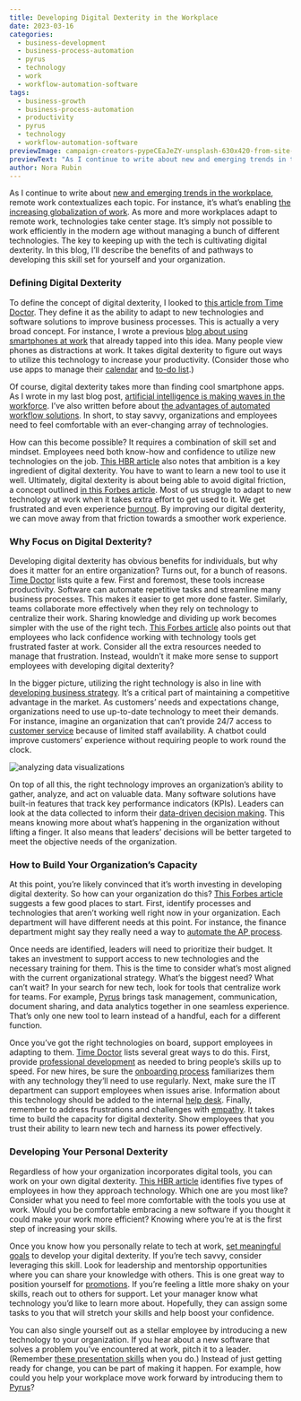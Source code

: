 ```yaml
---
title: Developing Digital Dexterity in the Workplace
date: 2023-03-16
categories:
  - business-development
  - business-process-automation
  - pyrus
  - technology
  - work
  - workflow-automation-software
tags:
  - business-growth
  - business-process-automation
  - productivity
  - pyrus
  - technology
  - workflow-automation-software
previewImage: campaign-creators-pypeCEaJeZY-unsplash-630x420-from-site-en.jpg
previewText: "As I continue to write about new and emerging trends in the workplace, remote work contextualizes each topic. For instance, it’s what’s enabling the increasing globalization of work. As more and more workplaces adapt to remote work, technologies take center stage. It’s simply not possible to work efficiently in the modern age without managing a bunch of different technologies. The key to keeping up with the tech is cultivating digital dexterity. In this blog, I’ll describe the benefits of and pathways to developing this skill set for yourself and your organization."
author: Nora Rubin
---
```

As I continue to write about [new and emerging trends in the workplace](https://pyrus.com/en/blog/changing-trends-in-2023), remote work contextualizes each topic. For instance, it’s what’s enabling [the increasing globalization of work](https://pyrus.com/en/blog/the-future-of-global-work). As more and more workplaces adapt to remote work, technologies take center stage. It’s simply not possible to work efficiently in the modern age without managing a bunch of different technologies. The key to keeping up with the tech is cultivating digital dexterity. In this blog, I’ll describe the benefits of and pathways to developing this skill set for yourself and your organization.

### **Defining Digital Dexterity**

To define the concept of digital dexterity, I looked to [this article from Time Doctor](https://www.timedoctor.com/blog/digital-dexterity/). They define it as the ability to adapt to new technologies and software solutions to improve business processes. This is actually a very broad concept. For instance, I wrote a previous [blog about using smartphones at work](https://pyrus.com/en/blog/ringing-new-era-smartphones-work) that already tapped into this idea. Many people view phones as distractions at work. It takes digital dexterity to figure out ways to utilize this technology to increase your productivity. (Consider those who use apps to manage their [calendar](https://pyrus.com/en/blog/calendar-in-some-productivity) and [to-do list](https://pyrus.com/en/blog/to-do-list-strategies-check-right-boxes).) 

Of course, digital dexterity takes more than finding cool smartphone apps. As I wrote in my last blog post, [artificial intelligence is making waves in the workforce](https://pyrus.com/en/blog/lets-get-real-about-artificial-intelligence). I’ve also written before about [the advantages of automated workflow solutions](https://pyrus.com/en/blog/how-pyrus-workflows-streamline-business-processes). In short, to stay savvy, organizations and employees need to feel comfortable with an ever-changing array of technologies.

How can this become possible? It requires a combination of skill set and mindset. Employees need both know-how and confidence to utilize new technologies on the job. [This HBR article](https://hbr.org/2021/10/how-to-build-digital-dexterity-into-your-workforce) also notes that ambition is a key ingredient of digital dexterity. You have to want to learn a new tool to use it well. Ultimately, digital dexterity is about being able to avoid digital friction, a concept outlined [in this Forbes article](https://councils.forbes.com/blog/aligning-technology-with-improved-employee-experience). Most of us struggle to adapt to new technology at work when it takes extra effort to get used to it. We get frustrated and even experience [burnout](https://pyrus.com/en/blog/fighting-the-fires-of-burnout-in-covid-times). By improving our digital dexterity, we can move away from that friction towards a smoother work experience.

### **Why Focus on Digital Dexterity?**

Developing digital dexterity has obvious benefits for individuals, but why does it matter for an entire organization? Turns out, for a bunch of reasons. [Time Doctor](https://www.timedoctor.com/blog/digital-dexterity/) lists quite a few. First and foremost, these tools increase productivity. Software can automate repetitive tasks and streamline many business processes. This makes it easier to get more done faster. Similarly, teams collaborate more effectively when they rely on technology to centralize their work. Sharing knowledge and dividing up work becomes simpler with the use of the right tech. [This Forbes article](https://councils.forbes.com/blog/aligning-technology-with-improved-employee-experience) also points out that employees who lack confidence working with technology tools get frustrated faster at work. Consider all the extra resources needed to manage that frustration. Instead, wouldn’t it make more sense to support employees with developing digital dexterity?

In the bigger picture, utilizing the right technology is also in line with [developing business strategy](https://pyrus.com/en/blog/leadership-as-a-game-of-strategy). It’s a critical part of maintaining a competitive advantage in the market. As customers’ needs and expectations change, organizations need to use up-to-date technology to meet their demands. For instance, imagine an organization that can’t provide 24/7 access to [customer service](https://pyrus.com/en/blog/taking-customer-service-beyond-hold-music) because of limited staff availability. A chatbot could improve customers’ experience without requiring people to work round the clock.

![analyzing data visualizations](firmbee-com-jrh5lAq-mIs-unsplash-1-300x199.webp)

On top of all this, the right technology improves an organization’s ability to gather, analyze, and act on valuable data. Many software solutions have built-in features that track key performance indicators (KPIs). Leaders can look at the data collected to inform their [data-driven decision making](https://pyrus.com/en/blog/data-driven-assessment-is-possible-with-pyrus). This means knowing more about what’s happening in the organization without lifting a finger. It also means that leaders’ decisions will be better targeted to meet the objective needs of the organization.

### **How to Build Your Organization’s Capacity**

At this point, you’re likely convinced that it’s worth investing in developing digital dexterity. So how can your organization do this? [This Forbes article](https://councils.forbes.com/blog/aligning-technology-with-improved-employee-experience) suggests a few good places to start. First, identify processes and technologies that aren’t working well right now in your organization. Each department will have different needs at this point. For instance, the finance department might say they really need a way to [automate the AP process](https://pyrus.com/en/blog/automating-accounts-payable). 

Once needs are identified, leaders will need to prioritize their budget. It takes an investment to support access to new technologies and the necessary training for them. This is the time to consider what’s most aligned with the current organizational strategy. What’s the biggest need? What can’t wait? In your search for new tech, look for tools that centralize work for teams. For example, [Pyrus](https://pyrus.com/en) brings task management, communication, document sharing, and data analytics together in one seamless experience. That’s only one new tool to learn instead of a handful, each for a different function.

Once you’ve got the right technologies on board, support employees in adapting to them. [Time Doctor](https://www.timedoctor.com/blog/digital-dexterity/) lists several great ways to do this. First, provide [professional development](https://pyrus.com/en/blog/developing-effective-professional-development) as needed to bring people’s skills up to speed. For new hires, be sure the [onboarding process](https://pyrus.com/en/blog/on-onboarding-employers-guide) familiarizes them with any technology they’ll need to use regularly. Next, make sure the IT department can support employees when issues arise. Information about this technology should be added to the internal [help desk](https://pyrus.com/en/blog/how-help-desk-solutions-help-you). Finally, remember to address frustrations and challenges with [empathy](https://pyrus.com/en/blog/role-empathy-work). It takes time to build the capacity for digital dexterity. Show employees that you trust their ability to learn new tech and harness its power effectively.

### **Developing Your Personal Dexterity**

Regardless of how your organization incorporates digital tools, you can work on your own digital dexterity. [This HBR article](https://hbr.org/2021/10/how-to-build-digital-dexterity-into-your-workforce) identifies five types of employees in how they approach technology. Which one are you most like? Consider what you need to feel more comfortable with the tools you use at work. Would you be comfortable embracing a new software if you thought it could make your work more efficient? Knowing where you’re at is the first step of increasing your skills.

Once you know how you personally relate to tech at work, [set meaningful goals](https://pyrus.com/en/blog/ready-set-goals) to develop your digital dexterity. If you’re tech savvy, consider leveraging this skill. Look for leadership and mentorship opportunities where you can share your knowledge with others. This is one great way to position yourself for [promotions](https://pyrus.com/en/blog/career-change-and-transition-guidance). If you’re feeling a little more shaky on your skills, reach out to others for support. Let your manager know what technology you’d like to learn more about. Hopefully, they can assign some tasks to you that will stretch your skills and help boost your confidence.

You can also single yourself out as a stellar employee by introducing a new technology to your organization. If you hear about a new software that solves a problem you’ve encountered at work, pitch it to a leader. (Remember [these presentation skills](https://pyrus.com/en/blog/presenting-tips-for-your-next-presentation) when you do.) Instead of just getting ready for change, you can be part of making it happen. For example, how could you help your workplace move work forward by introducing them to [Pyrus](https://pyrus.com/en)?
